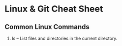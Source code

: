 # Linux & Git Cheat Sheet

## Common Linux Commands

1. ls – List files and directories in the current directory.
